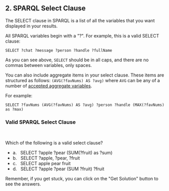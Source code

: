 ## 2. SPARQL Select Clause

The SELECT clause in SPARQL is a list of all the variables that you want displayed in your results. 

All SPARQL variables begin with a "?". For example, this is a valid SELECT clause:

```
SELECT ?chat ?message ?person ?handle ?fullName
```

As you can see above, `SELECT` should be in all caps, and there are no commas between variables, only spaces. 

You can also include aggregate items in your select clause. These items are structured as follows: `(AVG(?favNums) AS ?avg)` where `AVG` can be any of a number of <a href="/docs/query/sparql#select-clause" target="_blank">accepted aggregate variables</a>.

For example:

```
SELECT ?favNums (AVG(?favNums) AS ?avg) ?person ?handle (MAX(?favNums) as ?max)
```

<div class="challenge">
<h3>Valid SPARQL Select Clause</h3>
<br/>
<p>Which of the following is a valid select clause?</p>
<ul>
    <li>a. &nbsp;&nbsp;SELECT ?apple ?pear (SUM(?fruit) as ?sum)</li>
    <li>b. &nbsp;&nbsp;SELECT ?apple, ?pear, ?fruit</li>
    <li>c. &nbsp;&nbsp;SELECT apple pear fruit</li>
    <li>d. &nbsp;&nbsp;SELECT ?apple ?pear  (SUM ?fruit) ?fruit</li>
</ul>
<p>Remember, if you get stuck, you can click on the "Get Solution" button to see the answers.</p>
</div>
<br/>
<br/>
